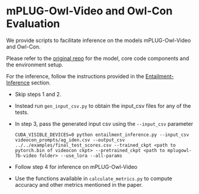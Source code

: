 # mPLUG-Owl-Video and Owl-Con Evaluation

We provide scripts to facilitate inference on the models mPLUG-Owl-Video and Owl-Con.

Please refer to the [original repo](https://github.com/Hritikbansal/videocon) for the model, core code components and the environment setup.

For the inference, follow the instructions provided in the [Entailment-Inference](https://github.com/Hritikbansal/videocon?tab=readme-ov-file#entailment-inference) section.

- Skip steps 1 and 2.
- Instead run `gen_input_csv.py` to obtain the input_csv files for any of the tests.
- In step 3, pass the generated input csv using the `--input_csv` parameter

    ```
    CUDA_VISIBLE_DEVICES=0 python entailment_inference.py --input_csv videocon_prompts/ag_iden.csv --output_csv ../../examples/final_test_scores.csv --trained_ckpt <path to pytorch.bin of videocon ckpt> --pretrained_ckpt <path to mplugowl-7b-video folder> --use_lora --all-params
    ```
- Follow step 4 for inference on mPLUG-Owl-Video
- Use the functions available in `calculate_metrics.py` to compute accuracy and other metrics mentioned in the paper.